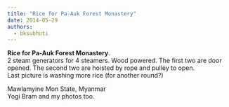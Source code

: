 ```yaml
---
title: "Rice for Pa-Auk Forest Monastery"
date: 2014-05-29
authors: 
  - bksubhuti
---
```


**Rice for Pa-Auk Forest Monastery**.  
2 steam generators for 4 steamers. Wood powered. The first two are door opened. The second two are hoisted by rope and pulley to open.  
Last picture is washing more rice (for another round?)  
  
Mawlamyine Mon State, Myanmar  
Yogi Bram and my photos too.﻿

